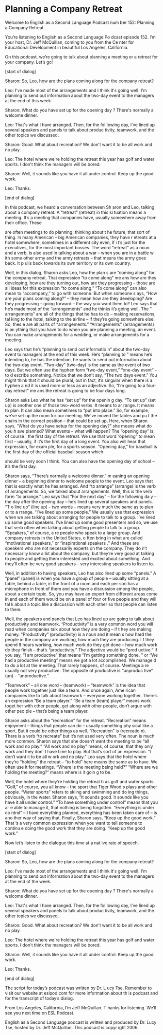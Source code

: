 # Planning a Company Retreat

Welcome to English as a Second Language Podcast num ber 152: Planning a Company Retreat.

You’re listening to English as a Second Language Po dcast episode 152. I’m your host, Dr. Jeff McQuillan, coming to you from the Ce nter for Educational Development in beautiful Los Angeles, California.

On this podcast, we’re going to talk about planning  a meeting or a retreat for your company. Let’s go!

[start of dialog]

Sharon: So, Leo, how are the plans coming along for  the company retreat?

Leo: I've made most of the arrangements and I think  it's going well. I'm planning to send out information about the two-day event to the managers at the end of this week.

Sharon: What do you have set up for the opening day ? There's normally a welcome dinner.

Leo: That's what I have arranged. Then, for the fol lowing day, I've lined up several speakers and panels to talk about produc tivity, teamwork, and the other topics we discussed.

Sharon: Good. What about recreation? We don't want it to be all work and no play.

Leo: The hotel where we're holding the retreat this  year has golf and water sports. I don't think the managers will be bored.

Sharon: Well, it sounds like you have it all under control. Keep up the good work.

Leo: Thanks.

[end of dialog]

In this podcast, we heard a conversation between Sh aron and Leo, talking about a company retreat. A “retreat” (retreat) in this si tuation means a meeting. It’s a meeting that companies have, usually somewhere away  from their office. These

are often meetings to do planning, thinking about t he future, that sort of thing. In many American – big American companies, they have r etreats at a hotel somewhere, sometimes in a different city even, if i t’s just for the executives, for the most important bosses. The word “retreat” as a noun and a verb, is also used in talking about a war – when you are in a battle w ith some other army and the army retreats – that means the army goes back. It p ulls back towards its own territory or its own country.

Well, in this dialog, Sharon asks Leo, how the plan s are “coming along” for the company retreat. That expression “to come along” me ans how are they developing, how are they turning out, how are they progressing – those are all ideas for this expression “to come along.” “To come  along” can also mean to “accompany,” to go with someone. But when someone s ays, “How are your plans coming along?” – they mean how are they developing?  Are they progressing – going forward – the way you want them to? Leo says that he’s made most of the “arrangements” and he thinks it’s going well. The “ arrangements” are all of the things that he has to do – making reservations, tal king to the hotel, talking to the airline – if they’re going somewhere else. So, thes e are all parts of “arrangements.” “Arrangements” (arrangements) is an ything that you have to do when you are planning a meeting, an event. You can make arrangements for a wedding, or make arrangements for a meeting.

Leo says that he’s “planning to send out informatio n” about the two-day event to managers at the end of this week. He’s “planning to ” means he’s intending to, he has the intention, he wants to send out information  about the two-day event. “Two-day” (two-day) is the same as the event of two  days. But we often use the hyphen form “two-day event,” “one-day event” – to d escribe something. Notice that we don’t say, “The two days event.” You might think that it should be plural, but in fact, it’s singular when there is a hyphen a nd it is used more or less as an adjective. So, “I’m going to a four-day retreat” me ans the retreat is going to be four days long.

Sharon asks Leo what he has “set up” for the openin g day. “To set up” (set up) is another one of those two-word verbs. It means to ar range. It means to plan. It can also mean sometimes to “put into place.” So, for example, we’ve set up the room for our meeting. We’ve moved the tables and pu t the chairs in the correct position – that could be set up. Here, when Sharon says, “What do you have setup for the opening day?” she means what do you h ave planned? What events – what will happen? The “opening day” is, of course , the first day of the retreat. We use that word “opening” to mean first – usually,  if it’s the first day of a long event. You also will hear that expression, for exam ple, for a sports season. “Opening day,” for baseball is the first day of the  official baseball season which

should be very soon I think. You can also have the opening day of school – it’s the first day.

Sharon says, “There’s normally a welcome dinner,” m eaning an opening dinner – a beginning dinner to welcome people to the event. Leo says that that is exactly what he has arranged. And “to arrange” (arrange) is  the verb of arrangements. So, we talked about arrangements. Well, this is the  verb form “to arrange.” Leo says that “For the next day” – for the following da y – the day after the opening day – he’s lined up several speakers and panels. “T o line up” (line up) – two words – means very much the same as to plan or to a rrange. “I’ve lined up some people.” We usually use that expression when we are  talking about arranging for people to talk to a group. I’ve lined up some good speakers. I’ve lined up some good presenters and so, we use that verb often when  talking about getting people to talk to a group. “Speakers,” of course, a re people who speak to a large group. And company retreats in the United States, o ften bring in what are called “motivational speakers,” or “inspirational speakers .” And these are speakers who are not necessarily experts on the company. They do n’t necessarily know a lot about the company, but they’re very good at talking  to people and getting them interested and excited about something. And they’ll  often be very good speakers – very interesting speakers to listen to.

Well, in addition to having speakers, Leo has also lined up some “panels.” A “panel” (panel) is when you have a group of people – usually sitting at a table, behind a table, in the front of a room and each per son has a microphone in front of them and you have a discussion among the people,  about a certain topic. So, you may have an expert from different areas come in  and each of them would be on a panel of four or five people and they will tal k about a topic like a discussion with each other so that people can listen to them.

Well, the speakers and panels that Leo has lined up  are going to talk about productivity and teamwork. “Productivity” is a very  common word you will read when companies talk about how they are doing – if t hey are making money. “Productivity” (productivity) is a noun and it mean s how hard the people in the company are working, how much they are producing. I f they spend 8 hours working, how much work do they get done – how much work do they finish – that’s “productivity.” The adjective would be “prod uctive.” If you say, “I am productive” that means “I’m getting something done, ” or “We had a productive meeting” means we got a lot accomplished. We manage d to do a lot at the meeting. That rarely happens, of course. Meetings a re usually not very productive. The opposite of productive is “unproduc tive” (un) – “unproductive.”

“Teamwork” – all one word – (teamwork) – “teamwork”  is the idea that people work together just like a team. And once again, Ame rican companies like to talk about teamwork – everyone working together. There’s  an expression “Be a team player.” “Be a team (team) player” means work toget her with other people, get along with other people, don’t argue with other peo ple – that’s being a team player.

Sharon asks about the “recreation” for the retreat.  “Recreation” means enjoyment – things that people can do – usually something phy sical like a sport. But it could be other things as well. “Recreation” is (recreatio n). There is a verb “to recreate” but it’s not used very often. The noun is much more  common. Sharon says that she doesn’t want the meeting to be “all work and no  play.” “All work and no play” means, of course, that they only work and they don’ t have time to play. But that’s sort of an expression. “I don’t want it to be all w ork and no play.” Leo says that the hotel where they’re “holding” the retreat – “to  hold” here means the same as to have. We often use it for meetings. “Where is the meeting being held?” “Where are we holding the meeting?” means where is it goin g to be.

Well, the hotel where they’re holding the retreat h as golf and water sports. “Golf,” of course, you all know – the sport that Tiger Wood s plays and other people. “Water sports” refers to skiing and swimming and do ing things, obviously, in the water. Sharon says, “It sounds good. It sounds like  you have it all under control.” “To have something under control” means that you ar e able to manage it, that nothing is being forgotten. “Everything is under co ntrol” – I have everything planned, everything has been taken care of – is ano ther way of saying that. Finally, Sharon says, “Keep up the good work.” That ’s a very common expression when you want to tell someone to continu e doing the good work that they are doing. “Keep up the good work.”

Now let’s listen to the dialogue this time at a nat ive rate of speech.

[start of dialog]

Sharon: So, Leo, how are the plans coming along for  the company retreat?

Leo: I've made most of the arrangements and I think  it's going well. I'm planning to send out information about the two-day event to the managers at the end of the week.

Sharon: What do you have set up for the opening day ? There's normally a welcome dinner.

Leo: That's what I have arranged. Then, for the fol lowing day, I've lined up several speakers and panels to talk about produc tivity, teamwork, and the other topics we discussed.

Sharon: Good. What about recreation? We don't want it to be all work and no play.

Leo: The hotel where we're holding the retreat this  year has golf and water sports. I don't think the managers will be bored.

Sharon: Well, it sounds like you have it all under control. Keep up the good work.

Leo: Thanks.

[end of dialog]

The script for today’s podcast was written by Dr. L ucy Tse. Remember to visit our website at eslpod.com for more information about th is podcast and for the transcript of today’s dialog.

From Los Angeles, California, I’m Jeff McQuillan. T hanks for listening. We’ll see you next time on ESL Podcast.

English as a Second Language podcast is written and  produced by Dr. Lucy Tse, hosted by Dr. Jeff McQuillan. This podcast is copyr ight 2006.

